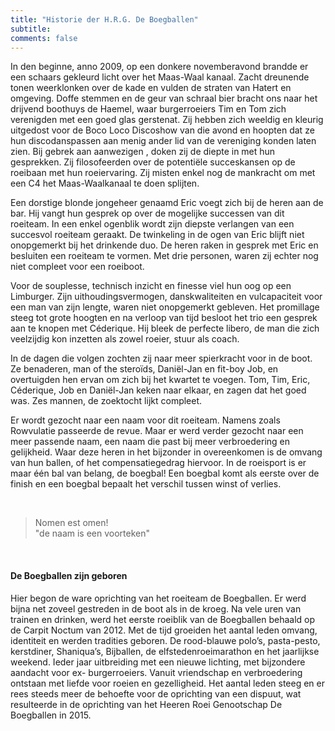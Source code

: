 ```yaml
---
title: "Historie der H.R.G. De Boegballen"
subtitle: 
comments: false
---
```


In den beginne, anno 2009, op een donkere novemberavond brandde er een schaars gekleurd licht over het Maas-Waal kanaal. Zacht dreunende tonen weerklonken over de kade en vulden de straten van Hatert en omgeving. Doffe stemmen en de geur van schraal bier bracht ons naar het drijvend boothuys de Haemel, waar burgerroeiers Tim en Tom zich verenigden met een goed glas gerstenat. 
Zij hebben zich weeldig en kleurig uitgedost voor de Boco Loco Discoshow van die avond en hoopten dat ze hun discodanspassen aan menig ander lid van de vereniging konden laten zien.  Bij gebrek aan aanwezigen , doken zij de diepte in met hun gesprekken. Zij filosofeerden over de potentiële succeskansen op de roeibaan met hun roeiervaring. Zij misten enkel nog de mankracht om met een C4 het Maas-Waalkanaal te doen splijten. 

Een dorstige blonde jongeheer genaamd Eric voegt zich bij de heren aan de bar. Hij vangt hun gesprek op over de mogelijke successen van dit roeiteam. In een enkel ogenblik wordt zijn diepste verlangen van een succesvol roeiteam geraakt. De twinkeling in de ogen van Eric blijft niet onopgemerkt bij het drinkende duo. De heren raken in gesprek met Eric en besluiten een roeiteam te vormen. Met drie personen, waren zij echter nog niet compleet voor een roeiboot.

Voor de souplesse, technisch inzicht en finesse viel hun oog op een Limburger. Zijn uithoudingsvermogen, danskwaliteiten en vulcapaciteit voor een man van zijn lengte, waren niet onopgemerkt gebleven. Het promillage steeg tot grote hoogten en na verloop van tijd besloot het trio een gesprek aan te knopen met Céderique. Hij bleek de perfecte libero, de man die zich veelzijdig kon inzetten als zowel roeier, stuur als coach. 

In de dagen die volgen zochten zij naar meer spierkracht voor in de boot. Ze benaderen, man of the steroïds, Daniël-Jan en fit-boy Job, en overtuigden hen ervan om zich bij het kwartet te voegen.
Tom, Tim, Eric, Céderique, Job en Daniël-Jan keken naar elkaar, en zagen dat het goed was. Zes mannen, de zoektocht lijkt compleet.  

Er wordt gezocht naar een naam voor dit roeiteam. Namens zoals Rowvulatie passeerde de revue. Maar er werd verder gezocht naar een meer passende naam, een naam die past bij meer verbroedering en gelijkheid. Waar deze heren in het bijzonder in overeenkomen is de omvang van hun ballen, of het compensatiegedrag hiervoor. In de roeisport is er maar één bal van belang, de boegbal! Een boegbal komt als eerste over de finish en een boegbal bepaalt het verschil tussen winst of verlies. 

&nbsp;

>Nomen est omen!\
>"de naam is een voorteken"

&nbsp;

#### De Boegballen zijn geboren

Hier begon de ware oprichting van het roeiteam de Boegballen. Er werd bijna net zoveel gestreden in de boot als in de kroeg. Na vele uren van trainen en drinken, werd het eerste roeiblik van de Boegballen behaald op de Carpit Noctum van 2012. 
Met de tijd groeiden het aantal leden omvang, identiteit en werden tradities geboren. De rood-blauwe polo’s, pasta-pesto, kerstdiner, Shaniqua’s, Bijballen, de elfstedenroeimarathon en het jaarlijkse weekend. Ieder jaar uitbreiding met een nieuwe lichting, met bijzondere aandacht voor ex- burgerroeiers. Vanuit vriendschap en verbroedering ontstaan met liefde voor roeien en gezelligheid.  Het aantal leden steeg en er rees steeds meer de behoefte voor de oprichting van een dispuut, wat resulteerde in de oprichting van het Heeren Roei Genootschap De Boegballen in 2015.  

